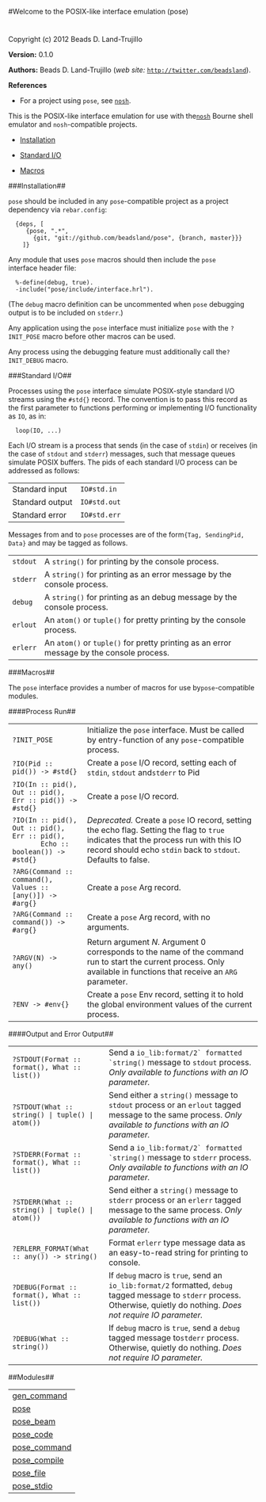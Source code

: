 

#Welcome to the POSIX-like interface emulation (pose)#


Copyright (c) 2012 Beads D. Land-Trujillo

__Version:__ 0.1.0

__Authors:__ Beads D. Land-Trujillo (_web site:_ [`http://twitter.com/beadsland`](http://twitter.com/beadsland)).

__References__
* For a project using `pose`, see
[`nosh`](http://github.com/beadsland/nosh).


This is the POSIX-like interface emulation for use with the[`nosh`](http://github.com/beadsland/nosh) Bourne shell
  emulator and `nosh`-compatible projects.
 
  

  * [Installation](http://github.com/beadsland/pose/blob/master/doc/README.md#Installation)

  * [Standard I/O](http://github.com/beadsland/pose/blob/master/README.md#Standard_I/O)

  * [Macros](http://github.com/beadsland/pose/blob/master/doc/README.md#Macros)

  
 
  

###<a name="Installation">Installation</a>##

 
  

`pose` should be included in any `pose`-compatible project as a project
  dependency via `rebar.config`:
 
  	
	  {deps, [
	     {pose, ".*",
	       {git, "git://github.com/beadsland/pose", {branch, master}}}
	    ]}
	  
 
  

Any module that uses `pose` macros should then include the `pose`  
interface header file:
 
  	
	  %-define(debug, true).
	  -include("pose/include/interface.hrl").
	  
 
  

(The `debug` macro definition can be uncommented when `pose` debugging
  output is to be included on `stderr`.)
 
  

Any application using the `pose` interface must initialize `pose`
  with the `?INIT_POSE` macro before other macros can be used.
 
  

Any process using the debugging feature must additionally call the`?INIT_DEBUG` macro.
 
  

###<a name="Standard_I/O">Standard I/O</a>##

 
  

Processes using the `pose` interface simulate POSIX-style
  standard I/O streams using the `#std{}` record.  The convention is to
  pass this record as the first parameter to functions performing or
  implementing I/O functionality as `IO`, as in:
 
  	
	  loop(IO, ...)
	  
 
  

Each I/O stream is a process that sends (in the case of `stdin`) or
  receives (in the case of `stdout` and `stderr`) messages, such that
message queues simulate POSIX buffers.  The pids of each standard I/O
process can be addressed as follows:
 
  

<table>
  <tr><td> Standard input </td> <td> <code>IO#std.in</code> </td></tr>
  <tr><td> Standard output </td> <td> <code>IO#std.out</code> </td></tr>
  <tr><td> Standard error </td> <td> <code>IO#std.err</code> </td></tr>
  </table>


 
  

Messages from and to `pose` processes are of the form`{Tag, SendingPid, Data}` and may be tagged as follows.
 
  

<table>
  <tr><td> <code>stdout</code> </td>
  <td> A <code>string()</code> for printing by the console process.
       </td></tr>
  <tr><td> <code>stderr</code> </td>
  <td> A <code>string()</code> for printing as an error message by the console
       process. </td></tr>
  <tr><td> <code>debug</code> </td>
  <td> A <code>string()</code> for printing as an debug message by the console process.
       </td></tr>
  <tr><td> <code>erlout</code> </td>
  <td> An <code>atom()</code> or <code>tuple()</code> for pretty printing by the console process.
       </td></tr>
  <tr><td> <code>erlerr</code> </td>
  <td> An <code>atom()</code> or <code>tuple()</code> for pretty printing as an error message
       by the console process. </td></tr>
  </table>


 
  

###<a name="Macros">Macros</a>##

 
  

The `pose` interface provides a number of macros for use by`pose`-compatible modules.
 
  

####<a name="Process_Run">Process Run</a>##

 
  

<table>
  <tr><td> <code>?INIT_POSE</code> </td>
  <td> Initialize the <code>pose</code> interface.  Must be called by entry-function
       of any <code>pose</code>-compatible process. </td></tr>
  <tr><td> <code>?IO(Pid :: pid()) -> #std{}</code> </td>
  <td> Create a <code>pose</code> I/O record, setting each of <code>stdin</code>, <code>stdout</code> and<code>stderr</code> to Pid </td></tr>
  <tr><td> <code>?IO(In :: pid(), Out :: pid(), Err :: pid()) -> #std{}</code> </td>
  <td> Create a <code>pose</code> I/O record. </td></tr>
  <tr><td width="30%"> <code>?IO(In :: pid(), Out :: pid(), Err :: pid(),
       Echo :: boolean()) -> #std{}</code> </td>
  <td> <i>Deprecated.</i>  Create a <code>pose</code> IO record, setting the echo
       flag.  Setting the flag to <code>true</code> indicates that the process run
       with this IO record should echo <code>stdin</code> back to <code>stdout</code>.  Defaults
       to false. </td></tr>
  <tr><td> <code>?ARG(Command :: command(), Values :: [any()]) -> #arg{}</code></td>
  <td> Create a <code>pose</code> Arg record. </td></tr>
  <tr><td> <code>?ARG(Command :: command()) -> #arg{}</code></td>
  <td> Create a <code>pose</code> Arg record, with no arguments. </td></tr>
  <tr><td> <code>?ARGV(N) -> any()</code> </td>
  <td> Return argument <i>N</i>.  Argument 0 corresponds to the name of
       the command run to start the current process.  Only available
       in functions that receive an <code>ARG</code> parameter. </td></tr>
  <tr><td> <code>?ENV -> #env{}</code> </td>
  <td> Create a <code>pose</code> Env record, setting it to hold the global
       environment values of the current process. </td></tr>
  </table>


 
  

####<a name="Output_and_Error_Output">Output and Error Output</a>##

 
  

<table>
  <tr><td> <code>?STDOUT(Format :: format(), What :: list())</code> </td>
  <td> Send a <code>io_lib:format/2` formatted `string()</code> message to <code>stdout</code>
       process.
       <i>Only available to functions with an IO parameter.</i></td></tr>
  <tr><td> <code>?STDOUT(What :: string() | tuple() | atom())</code> </td>
  <td> Send either a <code>string()</code> message to <code>stdout</code> process or an <code>erlout</code>
       tagged message to the same process.
       <i>Only available to functions with an IO parameter.</i></td></tr>
  <tr><td> <code>?STDERR(Format :: format(), What :: list())</code> </td>
  <td> Send a <code>io_lib:format/2` formatted `string()</code> message to <code>stderr</code>
       process.
       <i>Only available to functions with an IO parameter.</i></td></tr>
  <tr><td> <code>?STDERR(What :: string() | tuple() | atom())</code> </td>
  <td> Send either a <code>string()</code> message to <code>stderr</code> process or an <code>erlerr</code>
       tagged message to the same process.
       <i>Only available to functions with an IO parameter.</i></td></tr>
  <tr><td> <code>?ERLERR_FORMAT(What :: any()) -> string()</code> </td>
  <td> Format <code>erlerr</code> type message data as an easy-to-read string for
       printing to console. </td></tr>
  <tr><td> <code>?DEBUG(Format :: format(), What :: list())</code> </td>
  <td> If <code>debug</code> macro is <code>true</code>, send an <code>io_lib:format/2</code> formatted,
       <code>debug</code> tagged message to <code>stderr</code> process.  Otherwise, quietly
       do nothing. <i>Does not require IO parameter.</i></td></tr>
  <tr><td> <code>?DEBUG(What :: string())</code> </td>
  <td> If <code>debug</code> macro is <code>true</code>, send a <code>debug</code> tagged message to<code>stderr</code> process.  Otherwise, quietly do nothing.
       <i>Does not require IO parameter.</i></td></tr>
  </table>


 

##Modules##


<table width="100%" border="0" summary="list of modules">
<tr><td><a href="http://github.com/beadsland/pose/blob/master/doc/gen_command.md" class="module">gen_command</a></td></tr>
<tr><td><a href="http://github.com/beadsland/pose/blob/master/doc/pose.md" class="module">pose</a></td></tr>
<tr><td><a href="http://github.com/beadsland/pose/blob/master/doc/pose_beam.md" class="module">pose_beam</a></td></tr>
<tr><td><a href="http://github.com/beadsland/pose/blob/master/doc/pose_code.md" class="module">pose_code</a></td></tr>
<tr><td><a href="http://github.com/beadsland/pose/blob/master/doc/pose_command.md" class="module">pose_command</a></td></tr>
<tr><td><a href="http://github.com/beadsland/pose/blob/master/doc/pose_compile.md" class="module">pose_compile</a></td></tr>
<tr><td><a href="http://github.com/beadsland/pose/blob/master/doc/pose_file.md" class="module">pose_file</a></td></tr>
<tr><td><a href="http://github.com/beadsland/pose/blob/master/doc/pose_stdio.md" class="module">pose_stdio</a></td></tr></table>

